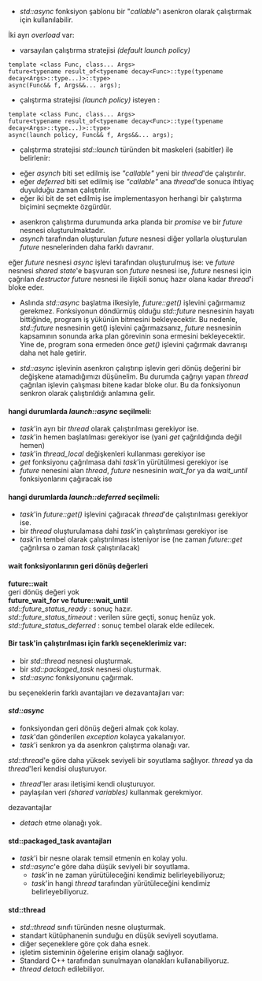 + _std::async_ fonksiyon şablonu bir "_callable_"ı asenkron olarak çalıştırmak için kullanılabilir.

İki ayrı _overload_ var:

+ varsayılan çalıştırma stratejisi _(default launch policy)_

```
template <class Func, class... Args>
future<typename result_of<typename decay<Func>::type(typename decay<Args>::type...)>::type>
async(Func&& f, Args&&... args);
```

+ çalıştırma stratejisi _(launch policy)_ isteyen :

```
template <class Func, class... Args>
future<typename result_of<typename decay<Func>::type(typename decay<Args>::type...)>::type>
async(launch policy, Func&& f, Args&&... args);
```

+ çalıştırma stratejisi _std::launch_ türünden bit maskeleri (sabitler) ile belirlenir:
- eğer _asynch_ biti set edilmiş ise _"callable"_ yeni bir _thread_'de çalıştırılır.
- eğer _deferred_ biti set edilmiş ise _"callable"_ ana _thread_'de sonuca ihtiyaç duyulduğu zaman çalıştırılır.
- eğer iki bit de set edilmiş ise implementasyon herhangi bir çalıştırma biçimini seçmekte özgürdür.

+ asenkron çalıştırma durumunda arka planda bir _promise_ ve bir _future_ nesnesi oluşturulmaktadır.
+ _asynch_ tarafından oluşturulan _future_ nesnesi diğer yollarla oluşturulan _future_ nesnelerinden daha farklı davranır.

eğer _future_ nesnesi _async_ işlevi tarafından oluşturulmuş ise: ve _future_ nesnesi _shared state_'e başvuran son _future_ nesnesi ise, _future_ nesnesi için çağrılan _destructor_ _future_ nesnesi ile ilişkili sonuç hazır olana kadar _thread_'i bloke eder.

+ Aslında _std::async_ başlatma ilkesiyle, _future::get()_ işlevini çağırmamız gerekmez. Fonksiyonun döndürmüş olduğu _std::future_ nesnesinin hayatı bittiğinde, program iş yükünün bitmesini bekleyecektir. Bu nedenle, _std::future_ nesnesinin get() işlevini çağırmazsanız, _future_ nesnesinin kapsamının sonunda arka plan görevinin sona ermesini bekleyecektir. Yine de, program sona ermeden önce _get()_ işlevini çağırmak davranışı daha net hale getirir.

+ _std::async_ işlevinin asenkron çalıştırıp işlevin geri dönüş değerini bir değişkene atamadığımızı düşünelim. Bu durumda çağrıyı yapan _thread_ çağrılan işlevin çalışması bitene kadar bloke olur. Bu da fonksiyonun senkron olarak çalıştırıldığı anlamına gelir.

#### hangi durumlarda _launch::async_ seçilmeli:
+ _task_'in ayrı bir _thread_ olarak çalıştırılması gerekiyor ise.
+ _task_'in hemen başlatılması gerekiyor ise (yani _get_ çağrıldığında değil hemen)
+ _task_'in _thread_local_ değişkenleri kullanması gerekiyor ise
+ _get_ fonksiyonu çağrılmasa dahi _task_'in yürütülmesi gerekiyor ise
+ _future_ nenesini alan _thread_,  _future_ nesnesinin _wait_for_ ya da _wait_until_ fonksiyonlarını çağıracak ise

#### hangi durumlarda _launch::deferred_ seçilmeli:
+ _task_'in _future::get()_ işlevini çağıracak _thread_'de çalıştırılması gerekiyor ise.
+ bir _thread_ oluşturulamasa dahi _task_'in çalıştırılması gerekiyor ise
+ _task_'in tembel olarak çalıştırılması isteniyor ise (ne zaman _future::get_ çağrılırsa o zaman _task_ çalıştırılacak)

#### wait fonksiyonlarının geri dönüş değerleri
**future::wait<br>**
geri dönüş değeri yok<br>
**future_wait_for ve future::wait_until <br>**
_std::future_status_ready_ : sonuç hazır.<br>
_std::future_status_timeout_ : verilen süre geçti, sonuç henüz yok.<br>
_std::future_status_deferred_ : sonuç tembel olarak elde edilecek.<br>

#### Bir task'in çalıştırılması için farklı seçeneklerimiz var:

+ bir _std::thread_ nesnesi oluşturmak.
+ bir _std::packaged_task_ nesnesi oluşturmak.
+ _std::async_ fonksiyonunu çağırmak.

bu seçeneklerin farklı avantajları ve dezavantajları var:

#### _std::async_
- fonksiyondan geri dönüş değeri almak çok kolay.
- _task_'dan gönderilen _exception_ kolayca yakalanıyor.
- _task_'i senkron ya da asenkron çalıştırma olanağı var.

_std::thread_'e göre daha yüksek seviyeli bir soyutlama sağlıyor.
_thread_ ya da _thread_'leri kendisi oluşturuyor.
- _thread_'ler arası iletişimi kendi oluşturuyor.
- paylaşılan veri _(shared variables)_ kullanmak gerekmiyor.

dezavantajlar<br>
- _detach_ etme olanağı yok.


#### std::packaged_task avantajları
+ _task_'i bir nesne olarak temsil etmenin en kolay yolu.
+ _std::async_'e göre daha düşük seviyeli bir soyutlama.
	- _task_'in ne zaman yürütüleceğini kendimiz belirleyebiliyoruz;
	- _task_'in hangi _thread_ tarafından yürütüleceğini kendimiz belirleyebiliyoruz.

#### std::thread
+ _std::thread_ sınıfı türünden nesne oluşturmak.
+ standart kütüphanenin sunduğu en düşük seviyeli soyutlama.
+ diğer seçeneklere göre çok daha esnek.
+ işletim sisteminin öğelerine erişim olanağı sağlıyor.
+ Standard C++ tarafından sunulmayan olanakları kullanabiliyoruz.
+ _thread detach_ edilebiliyor.

